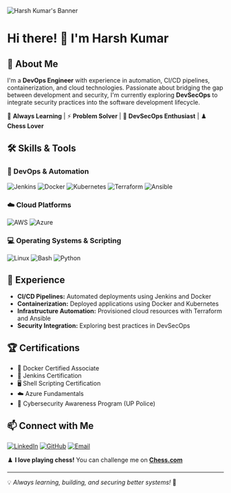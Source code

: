 ![Harsh Kumar's Banner](https://your-image-link.com/banner.png)

# Hi there! 👋 I'm Harsh Kumar

## 🚀 About Me
I'm a **DevOps Engineer** with experience in automation, CI/CD pipelines, containerization, and cloud technologies. Passionate about bridging the gap between development and security, I'm currently exploring **DevSecOps** to integrate security practices into the software development lifecycle.

🌱 **Always Learning** | ⚡ **Problem Solver** | 🔐 **DevSecOps Enthusiast** | ♟️ **Chess Lover**

## 🛠️ Skills & Tools

### 🚀 DevOps & Automation
![Jenkins](https://img.shields.io/badge/Jenkins-%232C5263.svg?style=flat&logo=Jenkins&logoColor=white) ![Docker](https://img.shields.io/badge/Docker-%230db7ed.svg?style=flat&logo=docker&logoColor=white) ![Kubernetes](https://img.shields.io/badge/Kubernetes-%23326ce5.svg?style=flat&logo=kubernetes&logoColor=white) ![Terraform](https://img.shields.io/badge/Terraform-%235835CC.svg?style=flat&logo=terraform&logoColor=white) ![Ansible](https://img.shields.io/badge/Ansible-%23EE0000.svg?style=flat&logo=ansible&logoColor=white)

### ☁️ Cloud Platforms
![AWS](https://img.shields.io/badge/AWS-%23FF9900.svg?style=flat&logo=amazonaws&logoColor=white) ![Azure](https://img.shields.io/badge/Azure-%230072C6.svg?style=flat&logo=microsoftazure&logoColor=white)

### 💻 Operating Systems & Scripting
![Linux](https://img.shields.io/badge/Linux-%23FCC624.svg?style=flat&logo=linux&logoColor=black) ![Bash](https://img.shields.io/badge/Bash-%23121011.svg?style=flat&logo=gnu-bash&logoColor=white) ![Python](https://img.shields.io/badge/Python-%233776AB.svg?style=flat&logo=python&logoColor=white)

## 📌 Experience
- **CI/CD Pipelines:** Automated deployments using Jenkins and Docker
- **Containerization:** Deployed applications using Docker and Kubernetes
- **Infrastructure Automation:** Provisioned cloud resources with Terraform and Ansible
- **Security Integration:** Exploring best practices in DevSecOps

## 🏆 Certifications
- 🐳 Docker Certified Associate
- 🔧 Jenkins Certification
- 🖥️ Shell Scripting Certification
- ☁️ Azure Fundamentals
- 🔐 Cybersecurity Awareness Program (UP Police)

## 📫 Connect with Me
[![LinkedIn](https://img.shields.io/badge/LinkedIn-%230077B5.svg?style=flat&logo=linkedin&logoColor=white)](https://www.linkedin.com/in/harshkumar2309/) [![GitHub](https://img.shields.io/badge/GitHub-%23121011.svg?style=flat&logo=github&logoColor=white)](https://github.com/hrshkumar) [![Email](https://img.shields.io/badge/Email-D14836.svg?style=flat&logo=gmail&logoColor=white)](mailto:rawatharsh2309@gmail.com)

♟️ **I love playing chess!** You can challenge me on **[Chess.com](https://www.chess.com/member/HarshRawatGambit)**

---
💡 *Always learning, building, and securing better systems!* 🚀

